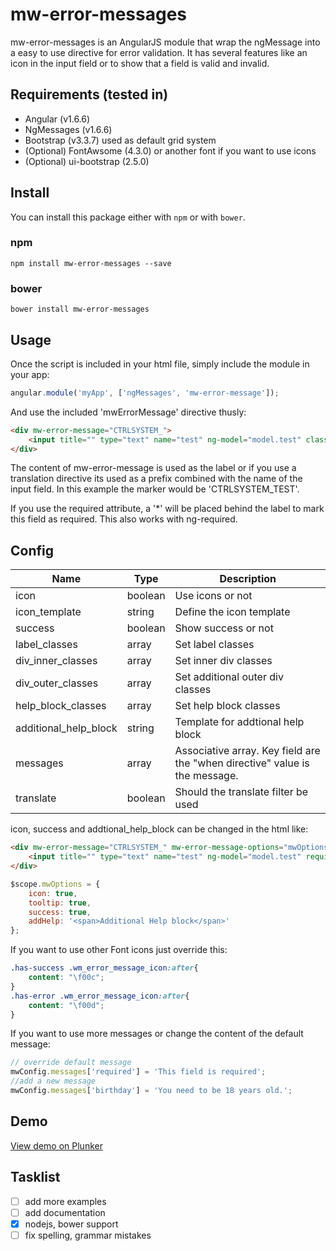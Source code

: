 # mw-error-messages

mw-error-messages is an AngularJS module that wrap the ngMessage into a easy to use directive for error validation. It has several features like an icon in the input field or to show that a field is valid and invalid.

## Requirements (tested in)
- Angular (v1.6.6)
- NgMessages (v1.6.6)
- Bootstrap (v3.3.7) used as default grid system
- (Optional) FontAwsome (4.3.0) or another font if you want to use icons
- (Optional) ui-bootstrap (2.5.0)

## Install

You can install this package either with `npm` or with `bower`.

### npm

```shell
npm install mw-error-messages --save
```

### bower

```shell
bower install mw-error-messages
```

## Usage

Once the script is included in your html file, simply include the module in your app:
```javascript
angular.module('myApp', ['ngMessages', 'mw-error-message']);
```
    

And use the included 'mwErrorMessage' directive thusly:
```html
<div mw-error-message="CTRLSYSTEM_">
    <input title="" type="text" name="test" ng-model="model.test" class="form-control" required/>
</div>
```
    

The content of mw-error-message is used as the label or if you use a translation directive its used as a prefix combined with the name of the input field.
In this example the marker would be 'CTRLSYSTEM_TEST'.

If you use the required attribute, a '*' will be placed behind the label to mark this field as required. This also works with ng-required.


## Config

Name                    | Type      | Description
----------------------- | --------- | ------------
icon                    | boolean   | Use icons or not
icon_template           | string    | Define the icon template
success                 | boolean   | Show success or not
label_classes           | array     | Set label classes
div_inner_classes       | array     | Set inner div classes
div_outer_classes       | array     | Set additional outer div classes
help_block_classes      | array     | Set help block classes
additional_help_block   | string    | Template for addtional help block
messages                | array     | Associative array. Key field are the "when directive" value is the message.
translate               | boolean   | Should the translate filter be used

icon, success and addtional_help_block can be changed in the html like:
```html
<div mw-error-message="CTRLSYSTEM_" mw-error-message-options="mwOptions">
    <input title="" type="text" name="test" ng-model="model.test" required/>
</div>
```
```js
$scope.mwOptions = {
    icon: true,
    tooltip: true,
    success: true,
    addHelp: '<span>Additional Help block</span>'
};
```
If you want to use other Font icons just override this:
```css
.has-success .wm_error_message_icon:after{
	content: "\f00c";
}
.has-error .wm_error_message_icon:after{
	content: "\f00d";
}
```

If you want to use more messages or change the content of the default message:
```js
// override default message
mwConfig.messages['required'] = 'This field is required';
//add a new message
mwConfig.messages['birthday'] = 'You need to be 18 years old.';
```

## Demo

<a href='https://plnkr.co/edit/ZF3fAjkD5MRiWMViNnId?p=preview' target='_blank'>View demo on Plunker</a>


## Tasklist 
- [ ] add more examples
- [ ] add documentation
- [X] nodejs, bower support
- [ ] fix spelling, grammar mistakes
